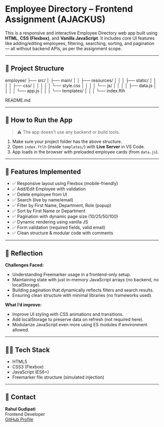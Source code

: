 # Employee Directory – Frontend Assignment (AJACKUS)

This is a responsive and interactive Employee Directory web app built using **HTML**, **CSS (Flexbox)**, and **Vanilla JavaScript**. It includes core UI features like adding/editing employees, filtering, searching, sorting, and pagination — all without backend APIs, as per the assignment scope.

---

## 📁 Project Structure

employee/
├── src/
│ ├── main/
│ │ ├── resources/
│ │ │ ├── static/
│ │ │ │ ├── css/
│ │ │ │ │ └── style.css
│ │ │ │ └── js/
│ │ │ │ ├── data.js
│ │ │ │ └── app.js
│ │ │ └── templates/
│ │ │ └── index.ftlh

README.md

---

## 🚀 How to Run the App

> ⚠️ The app doesn't use any backend or build tools.

1. Make sure your project folder has the above structure.
2. Open `index.ftlh` (inside `templates/`) with **Live Server** in VS Code.
3. App loads in the browser with preloaded employee cards (from `data.js`).

---

## 🧠 Features Implemented

- ✅ Responsive layout using Flexbox (mobile-friendly)
- ✅ Add/Edit Employee with validation
- ✅ Delete employee from UI
- ✅ Search (live by name/email)
- ✅ Filter by First Name, Department, Role (popup)
- ✅ Sort by First Name or Department
- ✅ Pagination with dynamic page size (10/25/50/100)
- ✅ Dynamic rendering using vanilla JS
- ✅ Form validation (required fields, valid email)
- ✅ Clean structure & modular code with comments

---

<!-- ## 📸 Screenshots

> _(Add screenshots manually if possible — of Dashboard, Form, Filter Popup, and Mobile View)_

--- -->

## 💬 Reflection

**Challenges Faced:**

- Understanding Freemarker usage in a frontend-only setup.
- Maintaining state with just in-memory JavaScript arrays (no backend, no localStorage).
- Building pagination that dynamically reflects filters and search results.
- Ensuring clean structure with minimal libraries (no frameworks used).

**What I’d improve:**

- Improve UI styling with CSS animations and transitions.
- Add localStorage to preserve data on refresh (not required here).
- Modularize JavaScript even more using ES modules if environment allowed.

---

## 👨‍💻 Tech Stack

- HTML5
- CSS3 (Flexbox)
- JavaScript (ES6+)
- Freemarker file structure (simulated injection)

---

## 📧 Contact

**Rahul Gudipati**  
Frontend Developer  
[GitHub Profile](https://github.com/Rajgudipati9999)
